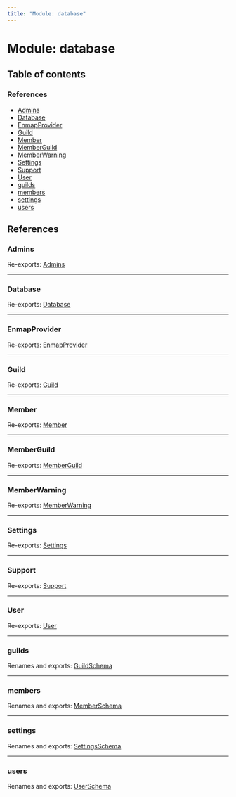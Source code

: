 ```yaml
---
title: "Module: database"
---
```


# Module: database

## Table of contents

### References

- [Admins](database.md#admins)
- [Database](database.md#database)
- [EnmapProvider](database.md#enmapprovider)
- [Guild](database.md#guild)
- [Member](database.md#member)
- [MemberGuild](database.md#memberguild)
- [MemberWarning](database.md#memberwarning)
- [Settings](database.md#settings)
- [Support](database.md#support)
- [User](database.md#user)
- [guilds](database.md#guilds)
- [members](database.md#members)
- [settings](database.md#settings)
- [users](database.md#users)

## References

### Admins

Re-exports: [Admins](../interfaces/database_models_settings.admins.md)

___

### Database

Re-exports: [Database](../classes/database_database.database.md)

___

### EnmapProvider

Re-exports: [EnmapProvider](../classes/database_enmapprovider.enmapprovider.md)

___

### Guild

Re-exports: [Guild](../interfaces/database_models_guild.guild.md)

___

### Member

Re-exports: [Member](../interfaces/database_models_member.member.md)

___

### MemberGuild

Re-exports: [MemberGuild](../interfaces/database_models_member.memberguild.md)

___

### MemberWarning

Re-exports: [MemberWarning](../interfaces/database_models_member.memberwarning.md)

___

### Settings

Re-exports: [Settings](../interfaces/database_models_settings.settings.md)

___

### Support

Re-exports: [Support](../interfaces/database_models_settings.support.md)

___

### User

Re-exports: [User](../interfaces/database_models_user.user.md)

___

### guilds

Renames and exports: [GuildSchema](../variables/database_models_guild.guildschema.md)

___

### members

Renames and exports: [MemberSchema](../variables/database_models_member.memberschema.md)

___

### settings

Renames and exports: [SettingsSchema](../variables/database_models_settings.settingsschema.md)

___

### users

Renames and exports: [UserSchema](../variables/database_models_user.userschema.md)
